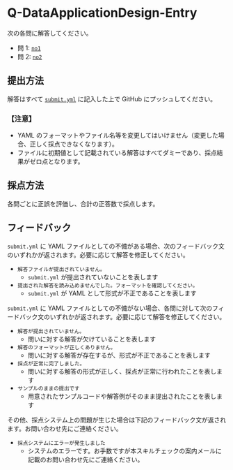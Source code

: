 # Q-DataApplicationDesign-Entry

次の各問に解答してください。

- 問 1: [`no1`](no1/README.md)
- 問 2: [`no2`](no2/README.md)

## 提出方法

解答はすべて [`submit.yml`](submit.yml) に記入した上で GitHub にプッシュしてください。

### 【注意】

- YAML のフォーマットやファイル名等を変更してはいけません（変更した場合、正しく採点できなくなります）。
- ファイルに初期値として記載されている解答はすべてダミーであり、採点結果がゼロ点となります。

## 採点方法

各問ごとに正誤を評価し、合計の正答数で採点します。

## フィードバック

`submit.yml` に YAML ファイルとしての不備がある場合、次のフィードバック文のいずれかが返されます。必要に応じて解答を修正してください。

* `解答ファイルが提出されていません。`
  * `submit.yml` が提出されていないことを表します
* `提出された解答を読み込めませんでした。フォーマットを確認してください。`
  * `submit.yml` が YAML として形式が不正であることを表します

`submit.yml` に YAML ファイルとしての不備がない場合、各問に対して次のフィードバック文のいずれかが返されます。必要に応じて解答を修正してください。

* `解答が提出されていません。`
  * 問いに対する解答が欠けていることを表します
* `解答のフォーマットが正しくありません。`
  * 問いに対する解答が存在するが、形式が不正であることを表します
* `採点が正常に完了しました。`
  * 問いに対する解答の形式が正しく、採点が正常に行われたことを表します
* `サンプルのままの提出です`
  * 用意されたサンプルコードや解答例がそのまま提出されたことを表します

その他、採点システム上の問題が生じた場合は下記のフィードバック文が返されます。お問い合わせ先にご連絡ください。

- `採点システムにエラーが発生しました`
  - システムのエラーです。お手数ですが本スキルチェックの案内メールに記載のお問い合わせ先にご連絡ください。
